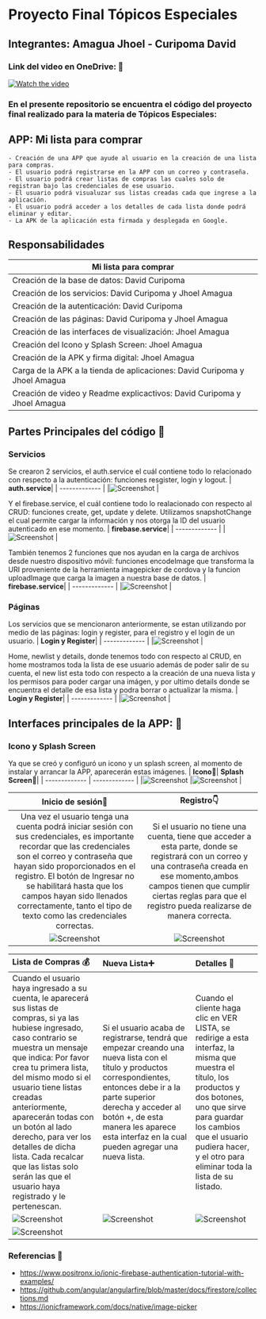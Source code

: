 # Proyecto Final Tópicos Especiales
##  Integrantes: Amagua Jhoel - Curipoma David
### Link del video en OneDrive: :movie_camera:
[![Watch the video](https://github.com/Davix316/ProyectoFinalTE/blob/main/images/video.PNG)](https://epnecuador-my.sharepoint.com/:v:/g/personal/jorge_amagua01_epn_edu_ec/ERmef_QkDp9Ls-g1bXL3AecBQLQ2WWl9Pd0BYsd4jUxqqw?e=5exkgi)
 
### En el presente repositorio se encuentra el código del proyecto final realizado para la materia de Tópicos Especiales:

## APP: Mi lista para comprar
```
- Creación de una APP que ayude al usuario en la creación de una lista para compras.
- El usuario podrá registrarse en la APP con un correo y contraseña.
- El usuario podrá crear listas de compras las cuales solo de registran bajo las credenciales de ese usuario.
- El usuario podrá visualuzar sus listas creadas cada que ingrese a la aplicación.
- El usuario podrá acceder a los detalles de cada lista donde podrá eliminar y editar.
- La APK de la aplicación esta firmada y desplegada en Google.
```
## Responsabilidades
| **Mi lista para comprar**|
| ------------- |
| Creación de la base de datos: David Curipoma |
| Creación de los servicios: David Curipoma y Jhoel Amagua |
| Creación de la autenticación: David Curipoma |
| Creación de las páginas: David Curipoma y Jhoel Amagua |
| Creación de las interfaces de visualización: Jhoel Amagua |
| Creación del Icono y Splash Screen: Jhoel Amagua |
| Creación de la APK y firma digital: Jhoel Amagua |
| Carga de la APK a la tienda de aplicaciones: David Curipoma y Jhoel Amagua |
| Creación de video y Readme explicactivos: David Curipoma y Jhoel Amagua |

## Partes Principales del código :wrench:
### Servicios
Se crearon 2 servicios, el auth.service el cuál contiene todo lo relacionado con respecto a la autenticación: funciones resgister, login y logout.
| **auth.service**|
| ------------- |
|![Screenshot](authservices.jfif) |

Y el firebase.service, el cuál contiene todo lo realacionado con respecto al CRUD: funciones create, get, update y delete. Utilizamos snapshotChange el cual permite cargar la información y nos otorga la ID del usuario autenticado en ese momento.
| **firebase.service**|
| ------------- |
|![Screenshot](firebaseservices.jfif) |

También tenemos 2 funciones que nos ayudan en la carga de archivos desde nuestro dispositivo móvil: funciones encodeImage que transforma la URI proveniente de la herramienta imagepicker de cordova y la funcion uploadImage que carga la imagen a nuestra base de datos.
| **firebase.service**|
| ------------- |
|![Screenshot](firebaseservices2.jfif) |

### Páginas
Los servicios que se mencionaron anteriormente, se estan utilizando por medio de las páginas: login y register, para el registro y el login de un usuario.
| **Login y Register**|
| ------------- |
|![Screenshot](loginregister.jfif) |

Home, newlist y details, donde tenemos todo con respecto al CRUD, en home mostramos toda la lista de ese usuario además de poder salir de su cuenta, el new list esta todo con respecto a la creación de una nueva lista y los permisos para poder cargar una imágen, y por ultimo details donde se encuentra el detalle de esa lista y podra borrar o actualizar la misma. 
| **Login y Register**|
| ------------- |
|![Screenshot](pages.jfif) |

## Interfaces principales de la APP: :iphone:
### Icono y Splash Screen
Ya que se creó y configuró un icono y un splash screen, al momento de instalar y arrancar la APP, aparecerán estas imágenes.
| **Icono**:radio_button:| **Splash Screen**:speech_balloon:| 
| ------------- | ------------- | 
|![Screenshot](icono.jfif) |![Screenshot](splash.jfif) |

| **Inicio de sesión**:bust_in_silhouette: | **Registro**:point_down: |
| :---: | :---: |
| Una vez el usuario tenga una cuenta podrá iniciar sesión con sus credenciales, es importante recordar que las credenciales son el correo y contraseña que hayan sido proporcionados en el registro. El botón de Ingresar no se habilitará hasta que los campos hayan sido llenados correctamente, tanto el tipo de texto como las credenciales correctas. | Si el usuario no tiene una cuenta, tiene que acceder a esta parte, donde se registrará con un correo y una contraseña creada en ese momento,ambos campos tienen que cumplir ciertas reglas para que el registro pueda realizarse de manera correcta. |
|![Screenshot](login.jfif)  |![Screenshot](registro.jfif) |

| **Lista de Compras** :moneybag: | **Nueva Lista**:heavy_plus_sign: | **Detalles** :memo:|
| :---        |     :---     |          :--- |
| Cuando el usuario haya ingresado a su cuenta, le aparecerá sus listas de compras, si ya las hubiese ingresado, caso contrario se muestra un mensaje que indica: Por favor crea tu primera lista, del mismo modo si el usuario tiene listas creadas anteriormente, aparecerán todas con un botón al lado derecho, para ver los detalles de dicha lista. Cada recalcar que las listas solo serán las que el usuario haya registrado y le pertenescan.| Si el usuario acaba de registrarse, tendrá que empezar creando una nueva lista con el título y productos correspondientes, entonces debe ir a la parte superior derecha y acceder al botón +, de esta manera les aparece esta interfaz en la cual pueden agregar una nueva lista. | Cuando el cliente haga clic en VER LISTA, se redirige a esta interfaz, la misma que muestra el título, los productos y dos botones, uno que sirve para guardar los cambios que el usuario pudiera hacer, y el otro para eliminar toda la lista de su listado.|
| ![Screenshot](lista.jfif) | ![Screenshot](nuevo.jfif)|![Screenshot](detalle.jfif)  |
|![Screenshot](sinlista.jfif)|



### Referencias :link:
- https://www.positronx.io/ionic-firebase-authentication-tutorial-with-examples/
- https://github.com/angular/angularfire/blob/master/docs/firestore/collections.md
- https://ionicframework.com/docs/native/image-picker
